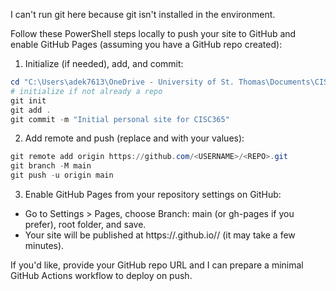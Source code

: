I can't run git here because git isn't installed in the environment.

Follow these PowerShell steps locally to push your site to GitHub and enable GitHub Pages (assuming you have a GitHub repo created):

1) Initialize (if needed), add, and commit:

```powershell
cd "C:\Users\adek7613\OneDrive - University of St. Thomas\Documents\CISC 365\K-Sqr.GitHub.io"
# initialize if not already a repo
git init
git add .
git commit -m "Initial personal site for CISC365"
```

2) Add remote and push (replace <USERNAME> and <REPO> with your values):

```powershell
git remote add origin https://github.com/<USERNAME>/<REPO>.git
git branch -M main
git push -u origin main
```

3) Enable GitHub Pages from your repository settings on GitHub:
- Go to Settings > Pages, choose Branch: main (or gh-pages if you prefer), root folder, and save.
- Your site will be published at https://<USERNAME>.github.io/<REPO>/ (it may take a few minutes).

If you'd like, provide your GitHub repo URL and I can prepare a minimal GitHub Actions workflow to deploy on push.
